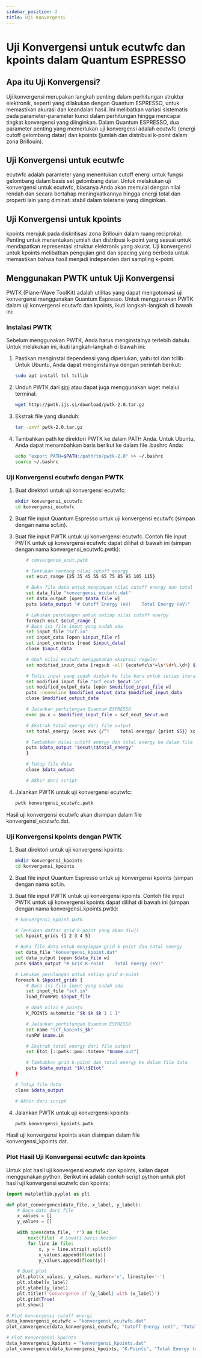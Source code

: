 ```yaml
---
sidebar_position: 2
title: Uji Konvergensi
---
```


# Uji Konvergensi untuk ecutwfc dan kpoints dalam Quantum ESPRESSO

## Apa itu Uji Konvergensi?

Uji konvergensi merupakan langkah penting dalam perhitungan struktur elektronik, seperti yang dilakukan dengan Quantum ESPRESSO, untuk memastikan akurasi dan keandalan hasil. Ini melibatkan variasi sistematis pada parameter-parameter kunci dalam perhitungan hingga mencapai tingkat konvergensi yang diinginkan. Dalam Quantum ESPRESSO, dua parameter penting yang memerlukan uji konvergensi adalah ecutwfc (energi cutoff gelombang datar) dan kpoints (jumlah dan distribusi k-point dalam zona Brillouin).

## Uji Konvergensi untuk ecutwfc

ecutwfc adalah parameter yang menentukan cutoff energi untuk fungsi gelombang dalam basis set gelombang datar. Untuk melakukan uji konvergensi untuk ecutwfc, biasanya Anda akan memulai dengan nilai rendah dan secara bertahap meningkatkannya hingga energi total dan properti lain yang diminati stabil dalam toleransi yang diinginkan.

## Uji Konvergensi untuk kpoints

kpoints merujuk pada diskritisasi zona Brillouin dalam ruang reciprokal. Penting untuk menentukan jumlah dan distribusi k-point yang sesuai untuk mendapatkan representasi struktur elektronik yang akurat. Uji konvergensi untuk kpoints melibatkan pengujian grid dan spacing yang berbeda untuk memastikan bahwa hasil menjadi independen dari sampling k-point.

## Menggunakan PWTK untuk Uji Konvergensi

PWTK (Plane-Wave ToolKit) adalah utilitas yang dapat mengotomasi uji konvergensi menggunakan Quantum Espresso. Untuk menggunakan PWTK dalam uji konvergensi ecutwfc dan kpoints, ikuti langkah-langkah di bawah ini:

### Instalasi PWTK

Sebelum menggunakan PWTK, Anda harus menginstalnya terlebih dahulu. Untuk melakukan ini, ikuti langkah-langkah di bawah ini:

1. Pastikan menginstal dependensi yang diperlukan, yaitu tcl dan tcllib. Untuk Ubuntu, Anda dapat menginstalnya dengan perintah berikut:

    ```bash
    sudo apt install tcl tcllib
    ```

2. Unduh PWTK dari [sini](http://pwtk.ijs.si/download/pwtk-2.0.tar.gz) atau dapat juga menggunakan wget melalui terminal:

    ```bash
    wget http://pwtk.ijs.si/download/pwtk-2.0.tar.gz
    ```

3. Ekstrak file yang diunduh:

    ```bash
    tar -zxvf pwtk-2.0.tar.gz
    ```

4. Tambahkan path ke direktori PWTK ke dalam PATH Anda. Untuk Ubuntu, Anda dapat menambahkan baris berikut ke dalam file .bashrc Anda:

    ```bash
    echo "export PATH=$PATH:/path/to/pwtk-2.0" >> ~/.bashrc
    source ~/.bashrc
    ```

### Uji Konvergensi ecutwfc dengan PWTK

1. Buat direktori untuk uji konvergensi ecutwfc:

    ```bash
    mkdir konvergensi_ecutwfc
    cd konvergensi_ecutwfc
    ```

2. Buat file input Quantum Espresso untuk uji konvergensi ecutwfc (simpan dengan nama scf.in).

3. Buat file input PWTK untuk uji konvergensi ecutwfc. Contoh file input PWTK untuk uji konvergensi ecutwfc dapat dilihat di bawah ini (simpan dengan nama konvergensi_ecutwfc.pwtk):

    ```bash
        # convergence_ecut.pwtk

        # Tentukan rentang nilai cutoff energy
        set ecut_range {25 35 45 55 65 75 85 95 105 115}

        # Buka file data untuk menyimpan nilai cutoff energy dan total energy
        set data_file "konvergensi_ecutwfc.dat"
        set data_output [open $data_file w]
        puts $data_output "# Cutoff Energy (eV)    Total Energy (eV)"

        # Lakukan perulangan untuk setiap nilai cutoff energy
        foreach ecut $ecut_range {
        # Baca isi file input yang sudah ada
        set input_file "scf.in"
        set input_data [open $input_file r]
        set input_contents [read $input_data]
        close $input_data

        # Ubah nilai ecutwfc menggunakan ekspresi reguler
        set modified_input_data [regsub -all {ecutwfc\s*=\s*\d+\.\d+} $input_contents "ecutwfc = $ecut"]

        # Tulis input yang sudah diubah ke file baru untuk setiap iterasi
        set modified_input_file "scf_ecut_$ecut.in"
        set modified_output_data [open $modified_input_file w]
        puts -nonewline $modified_output_data $modified_input_data
        close $modified_output_data

        # Jalankan perhitungan Quantum ESPRESSO
        exec pw.x < $modified_input_file > scf_ecut_$ecut.out

        # Ekstrak total energy dari file output
        set total_energy [exec awk {/^!    total energy/ {print $5}} scf_ecut_$ecut.out]

        # Tambahkan nilai cutoff energy dan total energy ke dalam file data
        puts $data_output "$ecut\t$total_energy"
        }

        # Tutup file data
        close $data_output

        # Akhir dari script
    ```

4. Jalankan PWTK untuk uji konvergensi ecutwfc:

    ```bash
    pwtk konvergensi_ecutwfc.pwtk
    ```

Hasil uji konvergensi ecutwfc akan disimpan dalam file konvergensi_ecutwfc.dat.

### Uji Konvergensi kpoints dengan PWTK

1. Buat direktori untuk uji konvergensi kpoints:

    ```bash
    mkdir konvergensi_kpoints
    cd konvergensi_kpoints
    ```

2. Buat file input Quantum Espresso untuk uji konvergensi kpoints (simpan dengan nama scf.in.

3. Buat file input PWTK untuk uji konvergensi kpoints. Contoh file input PWTK untuk uji konvergensi kpoints dapat dilihat di bawah ini (simpan dengan nama konvergensi_kpoints.pwtk):

    ```bash
    # konvergensi_kpoint.pwtk

    # Tentukan daftar grid k-point yang akan diuji
    set kpoint_grids {1 2 3 4 5}

    # Buka file data untuk menyimpan grid k-point dan total energy
    set data_file "konvergensi_kpoint.dat"
    set data_output [open $data_file w]
    puts $data_output "# Grid K-Point    Total Energy (eV)"

    # Lakukan perulangan untuk setiap grid k-point
    foreach k $kpoint_grids {
        # Baca isi file input yang sudah ada
        set input_file "scf.in"
        load_fromPWI $input_file

        # Ubah nilai k_points
        K_POINTS automatic "$k $k $k 1 1 1"

        # Jalankan perhitungan Quantum ESPRESSO
        set name "scf_kpoints_$k"
        runPW $name.in

        # Ekstrak total energy dari file output
        set Etot [::pwtk::pwo::totene "$name.out"]

        # Tambahkan grid k-point dan total energy ke dalam file data
        puts $data_output "$k\t$Etot"
    }

    # Tutup file data
    close $data_output

    # Akhir dari script

    ```

4. Jalankan PWTK untuk uji konvergensi kpoints:

    ```bash
    pwtk konvergensi_kpoints.pwtk
    ```

Hasil uji konvergensi kpoints akan disimpan dalam file konvergensi_kpoints.dat.

### Plot Hasil Uji Konvergensi ecutwfc dan kpoints

Untuk plot hasil uji konvergensi ecutwfc dan kpoints, kalian dapat menggunakan python. Berikut ini adalah contoh script python untuk plot hasil uji konvergensi ecutwfc dan kpoints:

```python
import matplotlib.pyplot as plt

def plot_convergence(data_file, x_label, y_label):
    # Baca data dari file
    x_values = []
    y_values = []

    with open(data_file, 'r') as file:
        next(file)  # Lewati baris header
        for line in file:
            x, y = line.strip().split()
            x_values.append(float(x))
            y_values.append(float(y))

    # Buat plot
    plt.plot(x_values, y_values, marker='o', linestyle='-')
    plt.xlabel(x_label)
    plt.ylabel(y_label)
    plt.title(f'Convergence of {y_label} with {x_label}')
    plt.grid(True)
    plt.show()

# Plot konvergensi cutoff energi
data_konvergensi_ecutwfc = "konvergensi_ecutwfc.dat"
plot_convergence(data_konvergensi_ecutwfc, "Cutoff Energy (eV)", "Total Energy (eV)")

# Plot Konvergensi kpoints
data_konvergensi_kpoints = "konvergensi_kpoints.dat"
plot_convergence(data_konvergensi_kpoints, "K-Points", "Total Energy (eV)")

```

